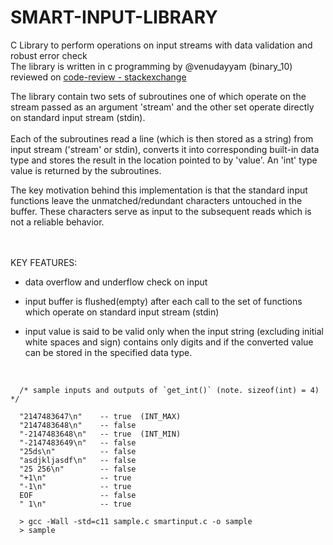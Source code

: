 # SMART-INPUT-LIBRARY

C Library to perform operations on input streams with data validation and robust error check <br>
The library is written in c programming by @venudayyam (binary_10) reviewed on [code-review - stackexchange](https://codereview.stackexchange.com/questions/162349/c-library-for-standard-input-operations-with-data-validation-and-error-check/)
 

The library contain two sets of subroutines one of which operate on the stream passed as an argument 'stream' and the other set operate  directly on standard input stream (stdin).
<br><br>Each of the subroutines read a line (which is then stored as a string) from input stream ('stream' or stdin), converts it into corresponding built-in data type and stores the result in the location pointed to by 'value'. An 'int' type value is returned by the subroutines.


The key motivation behind this implementation is that the standard input functions leave the unmatched/redundant characters untouched in  the buffer. These characters serve as input to the subsequent reads which is not a reliable behavior.



<br><br>KEY FEATURES:

- data overflow and underflow check on input

- input buffer is flushed(empty) after each call to the set of functions which operate on
  standard input stream (stdin)

- input value is said to be valid only when the input string (excluding initial white spaces and sign)
  contains only digits and if the converted value can be stored in the specified data type.

<br>

~~~~ 
  /* sample inputs and outputs of `get_int()` (note. sizeof(int) = 4) */

  "2147483647\n"    -- true  (INT_MAX)
  "2147483648\n"    -- false 
  "-2147483648\n"   -- true  (INT_MIN)
  "-2147483649\n"   -- false
  "25ds\n"          -- false
  "asdjkljasdf\n"   -- false 
  "25 256\n"        -- false
  "+1\n"            -- true
  "-1\n"            -- true
  EOF               -- false
  " 1\n"            -- true 
~~~~ 


~~~~ 
  > gcc -Wall -std=c11 sample.c smartinput.c -o sample
  > sample
~~~~






